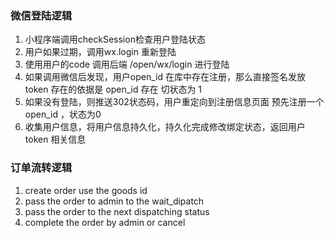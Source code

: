 ### 微信登陆逻辑

1. 小程序端调用checkSession检查用户登陆状态
2. 用户如果过期，调用wx.login 重新登陆
3. 使用用户的code 调用后端 /open/wx/login 进行登陆
4. 如果调用微信后发现，用户open_id 在库中存在注册，那么直接签名发放token 存在的依据是 open_id 存在 切状态为 1  
5. 如果没有登陆，则推送302状态码，用户重定向到注册信息页面 预先注册一个 open_id ，状态为0
6. 收集用户信息，将用户信息持久化，持久化完成修改绑定状态，返回用户token 相关信息

### 订单流转逻辑

1. create order use the goods id 
2. pass the order to admin to the wait_dipatch 
3. pass the order to the next dispatching status 
4. complete the order by admin or cancel 